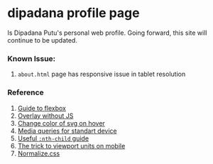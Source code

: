 
# dipadana profile page
Is Dipadana Putu's personal web profile. Going forward, this site will continue to be updated.

### Known Issue:
1. `about.html` page has responsive issue in tablet resolution

### Reference
 1. [Guide to flexbox](https://css-tricks.com/snippets/css/a-guide-to-flexbox/)
 2. [Overlay without JS](https://codepen.io/niorad/pen/ofbEu)
 3. [Change color of svg on hover](https://css-tricks.com/change-color-of-svg-on-hover/)
 4. [Media queries for standart device](https://css-tricks.com/snippets/css/media-queries-for-standard-devices/)
 5. [Useful `:nth-child` guide](https://css-tricks.com/useful-nth-child-recipies/)
 6. [The trick to viewport units on mobile](https://css-tricks.com/useful-nth-child-recipies/)
 7. [Normalize.css](https://necolas.github.io/normalize.css/)

